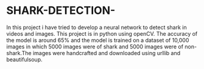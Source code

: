 # SHARK-DETECTION-
In this project i have tried to develop a neural network to detect shark in videos and images. This project is in python using openCV.
The accuracy of the model is around 65% and the model is trained on a dataset of 10,000 images in which 5000 images were of shark and 5000 images were of non-shark.The images were handcrafted and downloaded using urllib and beautifulsoup.

